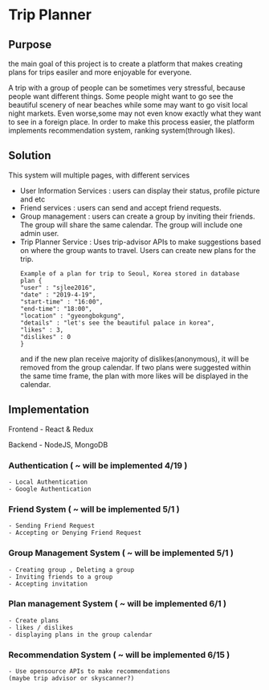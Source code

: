 # Trip Planner
## Purpose
the main goal of this project is to create a platform that makes creating plans for trips easiler and more enjoyable for everyone.

A trip with a group of people can be sometimes very stressful, because people want different things. Some people might want to go see the beautiful scenery of near beaches while some may want to go visit local night markets. Even worse,some may not even know exactly what they want to see in a foreign place. In order to make this process easier, the platform implements recommendation system, ranking system(through likes). 

## Solution
This system will multiple pages, with different services
- User Information Services : users can display their status, profile picture and etc 
- Friend services
: users can send and accept friend requests.  
- Group management : users can create a group by inviting their friends. The group will share the same calendar. The group will include one admin user. 
- Trip Planner Service :  Uses trip-advisor APIs to make suggestions based on where the group wants to travel. Users can create new plans for the trip. 
  ```
  Example of a plan for trip to Seoul, Korea stored in database
  plan { 
  "user" : "sjlee2016",     
  "date" : "2019-4-19",
  "start-time" : "16:00",
  "end-time": "18:00",
  "location" : "gyeongbokgung",
  "details" : "let's see the beautiful palace in korea",
  "likes" : 3,
  "dislikes" : 0
  } 
  ``` 
  and if the new plan receive majority of dislikes(anonymous), it will be removed from the group calendar. If two plans were suggested within the same time frame, the plan with more likes will be displayed in the calendar.     

## Implementation
Frontend - React & Redux

Backend - NodeJS, MongoDB 

### Authentication   ( ~ will be implemented 4/19 )
```
- Local Authentication
- Google Authentication 
```


### Friend System   ( ~ will be implemented 5/1 )
```
- Sending Friend Request
- Accepting or Denying Friend Request
```


### Group Management System   ( ~ will be implemented 5/1 )
```
- Creating group , Deleting a group 
- Inviting friends to a group
- Accepting invitation 
```


### Plan management System   ( ~ will be implemented 6/1 )
```
- Create plans
- likes / dislikes 
- displaying plans in the group calendar 
```



### Recommendation System   ( ~ will be implemented 6/15 )
```
- Use opensource APIs to make recommendations 
(maybe trip advisor or skyscanner?) 
```
